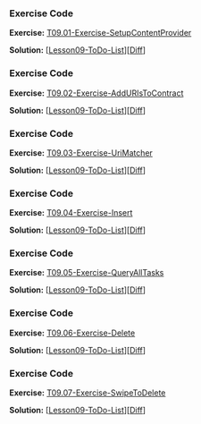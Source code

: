


### Exercise Code
**Exercise:** [T09.01-Exercise-SetupContentProvider](https://github.com/udacity/ud851-Exercises/tree/student/Lesson09-ToDo-List/T09.01-Exercise-SetupContentProvider)



**Solution:** [[Lesson09-ToDo-List](https://github.com/udacity/ud851-Exercises/tree/student/Lesson09-ToDo-List)][[Diff](https://github.com/udacity/ud851-Exercises/compare/T09.01-Exercise-SetupContentProvider...T09.01-Solution-SetupContentProvider)]



### Exercise Code
**Exercise:** [T09.02-Exercise-AddURIsToContract](https://github.com/udacity/ud851-Exercises/tree/student/Lesson09-ToDo-List/T09.02-Exercise-AddURIsToContract)



**Solution:** [[Lesson09-ToDo-List](https://github.com/udacity/ud851-Exercises/tree/student/Lesson09-ToDo-List)][[Diff](https://github.com/udacity/ud851-Exercises/compare/T09.02-Exercise-AddURIsToContract...T09.02-Solution-AddURIsToContract)]



### Exercise Code
**Exercise:** [T09.03-Exercise-UriMatcher](https://github.com/udacity/ud851-Exercises/tree/student/Lesson09-ToDo-List/T09.03-Exercise-UriMatcher)



**Solution:** [[Lesson09-ToDo-List](https://github.com/udacity/ud851-Exercises/tree/student/Lesson09-ToDo-List)][[Diff](https://github.com/udacity/ud851-Exercises/compare/T09.03-Exercise-UriMatcher...T09.03-Solution-UriMatcher)]



### Exercise Code
**Exercise:** [T09.04-Exercise-Insert](https://github.com/udacity/ud851-Exercises/tree/student/Lesson09-ToDo-List/T09.04-Exercise-Insert)



**Solution:** [[Lesson09-ToDo-List](https://github.com/udacity/ud851-Exercises/tree/student/Lesson09-ToDo-List)][[Diff](https://github.com/udacity/ud851-Exercises/compare/T09.04-Exercise-Insert...T09.04-Solution-Insert)]



### Exercise Code
**Exercise:** [T09.05-Exercise-QueryAllTasks](https://github.com/udacity/ud851-Exercises/tree/student/Lesson09-ToDo-List/T09.05-Exercise-QueryAllTasks)



**Solution:** [[Lesson09-ToDo-List](https://github.com/udacity/ud851-Exercises/tree/student/Lesson09-ToDo-List)][[Diff](https://github.com/udacity/ud851-Exercises/compare/T09.05-Exercise-QueryAllTasks...T09.05-Solution-QueryAllTasks)]



### Exercise Code
**Exercise:** [T09.06-Exercise-Delete](https://github.com/udacity/ud851-Exercises/tree/student/Lesson09-ToDo-List/T09.06-Exercise-Delete)



**Solution:** [[Lesson09-ToDo-List](https://github.com/udacity/ud851-Exercises/tree/student/Lesson09-ToDo-List)][[Diff](https://github.com/udacity/ud851-Exercises/compare/T09.06-Exercise-Delete...T09.06-Solution-Delete)]



### Exercise Code
**Exercise:** [T09.07-Exercise-SwipeToDelete](https://github.com/udacity/ud851-Exercises/tree/student/Lesson09-ToDo-List/T09.07-Exercise-SwipeToDelete)



**Solution:** [[Lesson09-ToDo-List](https://github.com/udacity/ud851-Exercises/tree/student/Lesson09-ToDo-List)][[Diff](https://github.com/udacity/ud851-Exercises/compare/T09.07-Exercise-SwipeToDelete...T09.07-Solution-SwipeToDelete)]

